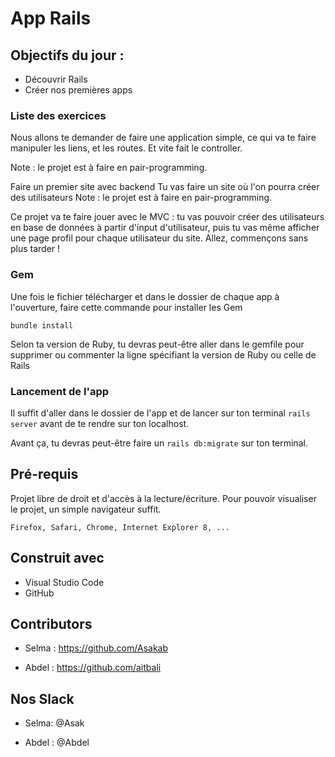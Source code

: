 # App Rails

## Objectifs du jour :
- Découvrir Rails
- Créer nos premières apps 

### Liste des exercices

Nous allons te demander de faire une application simple, ce qui va te faire manipuler les liens, et les routes. Et vite fait le controller.

Note : le projet est à faire en pair-programming.</br>

Faire un premier site avec backend
Tu vas faire un site où l'on pourra créer des utilisateurs
Note : le projet est à faire en pair-programming.

Ce projet va te faire jouer avec le MVC : tu vas pouvoir créer des utilisateurs en base de données à partir d'input d'utilisateur, puis tu vas même afficher une page profil pour chaque utilisateur du site. Allez, commençons sans plus tarder !

### Gem

Une fois le fichier télécharger et dans le dossier de chaque app à l'ouverture, faire cette commande pour installer les Gem  
```
bundle install
```

Selon ta version de Ruby, tu devras peut-être aller dans le gemfile pour supprimer ou commenter la ligne spécifiant la version de Ruby ou celle de Rails

### Lancement de l'app

Il suffit d'aller dans le dossier de l'app et de lancer sur ton terminal `rails server` avant de te rendre sur ton localhost.

Avant ça, tu devras peut-être faire un `rails db:migrate` sur ton terminal.

## Pré-requis

Projet libre de droit et d'accès à la lecture/écriture. 
Pour pouvoir visualiser le projet, un simple navigateur suffit.


```
Firefox, Safari, Chrome, Internet Explorer 8, ...
```

## Construit avec

* Visual Studio Code
* GitHub


## Contributors

* Selma : https://github.com/Asakab

* Abdel : https://github.com/aitbali

## Nos Slack

* Selma: @Asak

* Abdel : @Abdel
